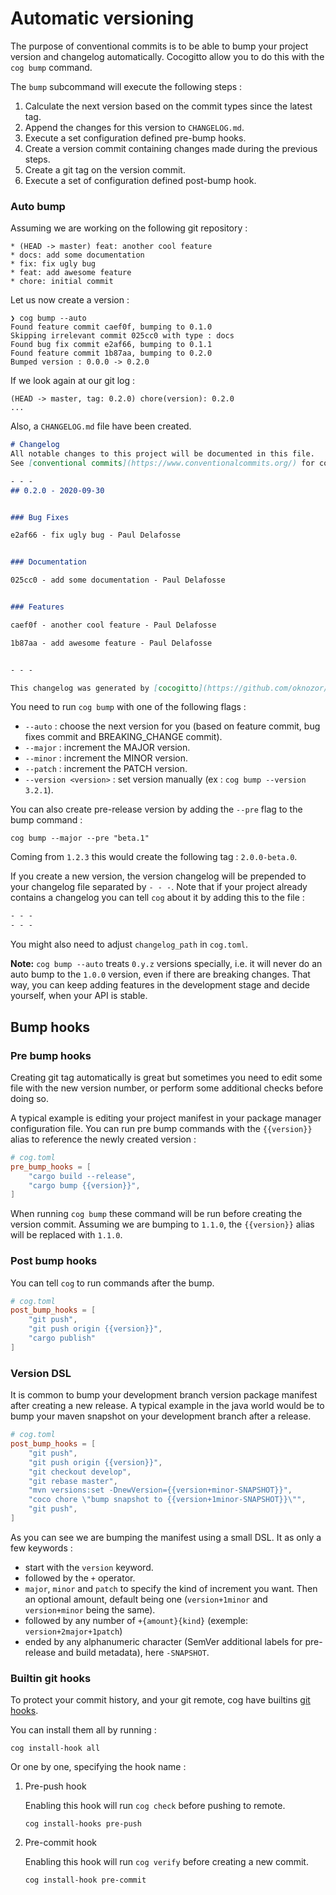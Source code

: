 # Automatic versioning

The purpose of conventional commits is to be able to bump your project version and changelog
automatically. Cocogitto allow you to do this with the `cog bump` command.

The `bump` subcommand will execute the following steps :

1. Calculate the next version based on the commit types since the latest tag.
2. Append the changes for this version to `CHANGELOG.md`.
3. Execute a set configuration defined pre-bump hooks.
4. Create a version commit containing changes made during the previous steps.
5. Create a git tag on the version commit.
6. Execute a set of configuration defined post-bump hook.

### Auto bump

Assuming we are working on the following git repository :
```
* (HEAD -> master) feat: another cool feature
* docs: add some documentation
* fix: fix ugly bug
* feat: add awesome feature
* chore: initial commit
```

Let us now create a version :
```
❯ cog bump --auto
Found feature commit caef0f, bumping to 0.1.0
Skipping irrelevant commit 025cc0 with type : docs
Found bug fix commit e2af66, bumping to 0.1.1
Found feature commit 1b87aa, bumping to 0.2.0
Bumped version : 0.0.0 -> 0.2.0
```

If we look again at our git log :
```
(HEAD -> master, tag: 0.2.0) chore(version): 0.2.0
... 
```

Also, a `CHANGELOG.md` file have been created.

```markdown
# Changelog
All notable changes to this project will be documented in this file.
See [conventional commits](https://www.conventionalcommits.org/) for commit guidelines.

- - -
## 0.2.0 - 2020-09-30


### Bug Fixes

e2af66 - fix ugly bug - Paul Delafosse


### Documentation

025cc0 - add some documentation - Paul Delafosse


### Features

caef0f - another cool feature - Paul Delafosse

1b87aa - add awesome feature - Paul Delafosse


- - -

This changelog was generated by [cocogitto](https://github.com/oknozor/cocogitto).
```

You need to run `cog bump` with one of the following flags :
- `--auto` : choose the next version for you (based on feature commit, bug fixes commit and BREAKING_CHANGE commit).
- `--major` : increment the MAJOR version.
- `--minor` : increment the MINOR version.
- `--patch` : increment the PATCH version.
- `--version <version>` : set version manually (ex : `cog bump --version 3.2.1`).

You can also create pre-release version by adding the `--pre` flag to the bump command :

```shell script
cog bump --major --pre "beta.1"
```

Coming from `1.2.3` this would create the following tag : `2.0.0-beta.0`.


If you create a new version, the version changelog will be prepended to your changelog file separated by `- - -`.
Note that if your project already contains a changelog you can tell `cog` about it by adding this to the file :

```markdown
- - -
- - -
```

You might also need to adjust `changelog_path` in `cog.toml`.

**Note:** `cog bump --auto` treats `0.y.z` versions specially,
i.e. it will never do an auto bump to the `1.0.0` version, even if there are breaking changes.
That way, you can keep adding features in the development stage and decide yourself, when your API is stable.

## Bump hooks

### Pre bump hooks

Creating git tag automatically is great but sometimes you need to edit some file with the new version number,
or perform some additional checks before doing so.

A typical example is editing your project manifest in your package manager configuration file.
You can run pre bump commands with the `{{version}}` alias to reference the newly created version :

```toml
# cog.toml
pre_bump_hooks = [
    "cargo build --release",
    "cargo bump {{version}}",
]
```

When running `cog bump` these command will be run before creating the version commit.
Assuming we are bumping to `1.1.0`, the `{{version}}` alias will be replaced with `1.1.0`.

### Post bump hooks

You can tell `cog` to run commands after the bump.

```toml
# cog.toml
post_bump_hooks = [
    "git push",
    "git push origin {{version}}",
    "cargo publish"
]
```  

### Version DSL

It is common to bump your development branch version package manifest after creating a new release.
A typical example in the java world would be to bump your maven snapshot on your development branch after a release.

```toml
# cog.toml
post_bump_hooks = [
    "git push",
    "git push origin {{version}}",
    "git checkout develop",
    "git rebase master",
    "mvn versions:set -DnewVersion={{version+minor-SNAPSHOT}}",
    "coco chore \"bump snapshot to {{version+1minor-SNAPSHOT}}\"",
    "git push",
]
```

As you can see we are bumping the manifest using a small DSL. It as only a few keywords :
- start with the `version` keyword.
- followed by the `+` operator.
- `major`, `minor` and `patch` to specify the kind of increment you want.
  Then an optional amount, default being one (`version+1minor` and `version+minor` being the same).
- followed by any number of `+{amount}{kind}` (exemple: `version+2major+1patch`)
- ended by any alphanumeric character (SemVer additional labels for pre-release and build metadata), here `-SNAPSHOT`.

### Builtin git hooks

To protect your commit history, and your git remote, cog have builtins
[git hooks](https://git-scm.com/book/en/v2/Customizing-Git-Git-Hooks).

You can install them all by running :
```
cog install-hook all
```

Or one by one, specifying the hook name :

1. Pre-push hook

   Enabling this hook will run `cog check` before pushing to remote.
    ```
    cog install-hooks pre-push
    ```

2. Pre-commit hook

   Enabling this hook will run `cog verify` before creating a new commit.

    ```
    cog install-hook pre-commit
    ```